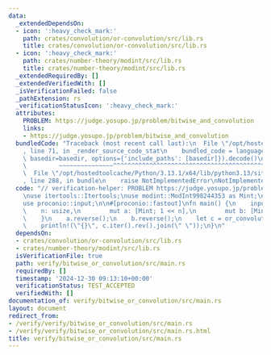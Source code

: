 ```yaml
---
data:
  _extendedDependsOn:
  - icon: ':heavy_check_mark:'
    path: crates/convolution/or-convolution/src/lib.rs
    title: crates/convolution/or-convolution/src/lib.rs
  - icon: ':heavy_check_mark:'
    path: crates/number-theory/modint/src/lib.rs
    title: crates/number-theory/modint/src/lib.rs
  _extendedRequiredBy: []
  _extendedVerifiedWith: []
  _isVerificationFailed: false
  _pathExtension: rs
  _verificationStatusIcon: ':heavy_check_mark:'
  attributes:
    PROBLEM: https://judge.yosupo.jp/problem/bitwise_and_convolution
    links:
    - https://judge.yosupo.jp/problem/bitwise_and_convolution
  bundledCode: "Traceback (most recent call last):\n  File \"/opt/hostedtoolcache/Python/3.13.1/x64/lib/python3.13/site-packages/onlinejudge_verify/documentation/build.py\"\
    , line 71, in _render_source_code_stat\n    bundled_code = language.bundle(stat.path,\
    \ basedir=basedir, options={'include_paths': [basedir]}).decode()\n          \
    \         ~~~~~~~~~~~~~~~^^^^^^^^^^^^^^^^^^^^^^^^^^^^^^^^^^^^^^^^^^^^^^^^^^^^^^^^^^^^^^^^^^\n\
    \  File \"/opt/hostedtoolcache/Python/3.13.1/x64/lib/python3.13/site-packages/onlinejudge_verify/languages/rust.py\"\
    , line 288, in bundle\n    raise NotImplementedError\nNotImplementedError\n"
  code: "// verification-helper: PROBLEM https://judge.yosupo.jp/problem/bitwise_and_convolution\n\
    \nuse itertools::Itertools;\nuse modint::ModInt998244353 as Mint;\nuse or_convolution::or_convolution;\n\
    use proconio::input;\n\n#[proconio::fastout]\nfn main() {\n    input! {\n    \
    \    n: usize,\n        mut a: [Mint; 1 << n],\n        mut b: [Mint; 1 << n],\n\
    \    }\n    a.reverse();\n    b.reverse();\n    let c = or_convolution(a, b);\n\
    \    println!(\"{}\", c.iter().rev().join(\" \"));\n}\n"
  dependsOn:
  - crates/convolution/or-convolution/src/lib.rs
  - crates/number-theory/modint/src/lib.rs
  isVerificationFile: true
  path: verify/bitwise_or_convolution/src/main.rs
  requiredBy: []
  timestamp: '2024-12-30 09:13:10+00:00'
  verificationStatus: TEST_ACCEPTED
  verifiedWith: []
documentation_of: verify/bitwise_or_convolution/src/main.rs
layout: document
redirect_from:
- /verify/verify/bitwise_or_convolution/src/main.rs
- /verify/verify/bitwise_or_convolution/src/main.rs.html
title: verify/bitwise_or_convolution/src/main.rs
---
```

